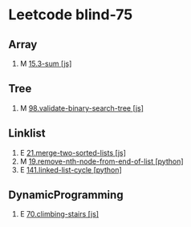 # Leetcode blind-75

## Array

1. M [15.3-sum [js]](https://leetcode.com/problems/3sum/description/)

## Tree

1. M [98.validate-binary-search-tree [js]](https://leetcode.com/problems/validate-binary-search-tree/description/)

## Linklist

1. E [21.merge-two-sorted-lists [js]](https://leetcode.com/problems/merge-two-sorted-lists/description/)
2. M [19.remove-nth-node-from-end-of-list [python]](https://leetcode.com/problems/remove-nth-node-from-end-of-list/description/)
3. E [141.linked-list-cycle [python]](https://leetcode.com/problems/linked-list-cycle/description/)

## DynamicProgramming

1.  E [70.climbing-stairs [js]](https://leetcode.com/problems/climbing-stairs/description/)
